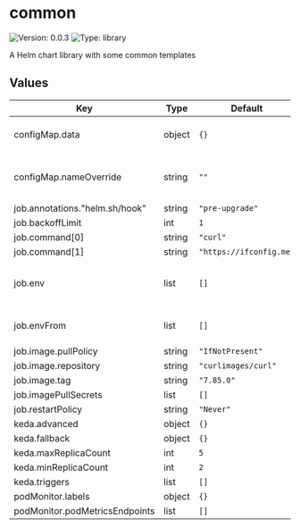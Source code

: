 # common

![Version: 0.0.3](https://img.shields.io/badge/Version-0.0.3-informational?style=flat-square) ![Type: library](https://img.shields.io/badge/Type-library-informational?style=flat-square)

A Helm chart library with some common templates

## Values

| Key | Type | Default | Description |
|-----|------|---------|-------------|
| configMap.data | object | `{}` | values of the resulting ConfigMap |
| configMap.nameOverride | string | `""` | resulting ConfigMap name override |
| job.annotations."helm.sh/hook" | string | `"pre-upgrade"` |  |
| job.backoffLimit | int | `1` |  |
| job.command[0] | string | `"curl"` |  |
| job.command[1] | string | `"https://ifconfig.me"` |  |
| job.env | list | `[]` | Environment variables to pass to job container |
| job.envFrom | list | `[]` | envFrom to pass to job container |
| job.image.pullPolicy | string | `"IfNotPresent"` |  |
| job.image.repository | string | `"curlimages/curl"` |  |
| job.image.tag | string | `"7.85.0"` |  |
| job.imagePullSecrets | list | `[]` |  |
| job.restartPolicy | string | `"Never"` |  |
| keda.advanced | object | `{}` |  |
| keda.fallback | object | `{}` |  |
| keda.maxReplicaCount | int | `5` |  |
| keda.minReplicaCount | int | `2` |  |
| keda.triggers | list | `[]` |  |
| podMonitor.labels | object | `{}` |  |
| podMonitor.podMetricsEndpoints | list | `[]` |  |

